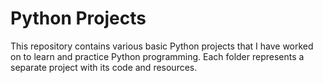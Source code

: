 # Python Projects

This repository contains various basic Python projects that I have worked on to learn and practice Python programming. Each folder represents a separate project with its code and resources.
